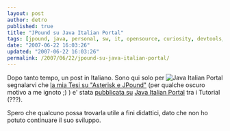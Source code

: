 ```yaml
---
layout: post
author: detro
published: true
title: "JPound su Java Italian Portal"
tags: [jpound, java, personal, sw, it, opensource, curiosity, devtools, projects, italian]
date: "2007-06-22 16:03:26"
updated: "2007-06-22 16:03:26"
permalink: /2007/06/22/jpound-su-java-italian-portal/
---
```


<img src="http://www.javaportal.it/portal/images/jippi.gif" alt="Java Italian Portal" align="right" />
Dopo tanto tempo, un post in Italiano.
Sono qui solo per segnalarvi che <a href="http://www.detronizator.org/outputs/jpound/">la mia Tesi su "Asterisk e JPound"</a> (per qualche oscuro motivo a me ignoto ;) ) e' stata <a href="http://www.javaportal.it/rw/19651/13381/25858/39970/editorial.html">pubblicata su</a>  <a href="http://www.javaportal.it/">Java Italian Portal</a> tra i Tutorial (???).

Spero che qualcuno possa trovarla utile a fini didattici, dato che non ho potuto continuare il suo sviluppo.
